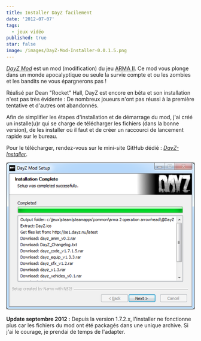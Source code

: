 ```yaml
---
title: Installer DayZ facilement
date: '2012-07-07'
tags:
  - jeux vidéo
published: true
star: false
image: /images/DayZ-Mod-Installer-0.0.1.5.png
---
```

[_DayZ Mod_](http://dayzmod.com/) est un mod (modification) du jeu [ARMA II](http://www.arma2.com/). Ce mod vous plonge dans un monde apocalyptique ou seule la survie compte et ou les zombies et les bandits ne vous épargnerons pas !

Réalisé par Dean "Rocket" Hall, DayZ est encore en béta et son installation n'est pas très évidente : De nombreux joueurs n'ont pas réussi à la première tentative et d'autres ont abandonnés.

Afin de simplifier les étapes d'installation et de démarrage du mod, j'ai créé un installe(u)r qui se charge de télécharger les fichiers (dans la bonne version), de les installer où il faut et de créer un raccourci de lancement rapide sur le bureau.

Pour le télécharger, rendez-vous sur le mini-site GitHub dédié : [_DayZ-Installer_](http://narno-archives.github.io/DayZ-Installer/).

![Capture d'écran](/images/DayZ-Mod-Installer-0.0.1.5.png)

**Update septembre 2012 :** Depuis la version 1.7.2.x, l'installer ne fonctionne plus car les fichiers du mod ont été packagés dans une unique archive. Si j'ai le courage, je prendai de temps de l'adapter.

